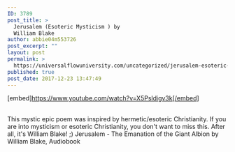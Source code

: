 ```yaml
---
ID: 3789
post_title: >
  Jerusalem (Esoteric Mysticism ) by
  William Blake
author: abbie04m553726
post_excerpt: ""
layout: post
permalink: >
  https://universalflowuniversity.com/uncategorized/jerusalem-esoteric-mysticism-by-william-blake/
published: true
post_date: 2017-12-23 13:47:49
---
```

[embed]https://www.youtube.com/watch?v=X5Psldigv3k[/embed]</br></br>
<p>This mystic epic poem was inspired by hermetic/esoteric Christianity. If you are into mysticism or esoteric Christianity, you don't want to miss this. After all, it's William Blake! ;)
Jerusalem - The Emanation of the Giant Albion
 by William Blake, Audiobook</p>